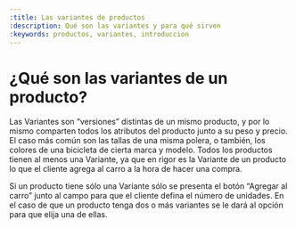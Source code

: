 ```yaml
---
:title: Las variantes de productos
:description: Qué son las variantes y para qué sirven
:keywords: productos, variantes, introduccion
---
```


# ¿Qué son las variantes de un producto?

Las Variantes son “versiones” distintas de un mismo producto, y por lo mismo comparten todos los atributos del producto junto a su peso y precio. El caso más común son las tallas de una misma polera, o también, los colores de una bicicleta de cierta marca y modelo. Todos los productos tienen al menos una Variante, ya que en rigor es la Variante de un producto lo que el cliente agrega al carro a la hora de hacer una compra.

Si un producto tiene sólo una Variante sólo se presenta el botón “Agregar al carro” junto al campo para que el cliente defina el número de unidades. En el caso de que un producto tenga dos o más variantes se le dará al opción para que elija una de ellas.
